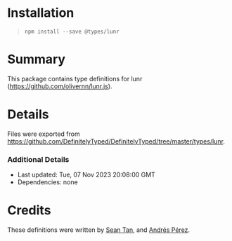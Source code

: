 # Installation
> `npm install --save @types/lunr`

# Summary
This package contains type definitions for lunr (https://github.com/olivernn/lunr.js).

# Details
Files were exported from https://github.com/DefinitelyTyped/DefinitelyTyped/tree/master/types/lunr.

### Additional Details
 * Last updated: Tue, 07 Nov 2023 20:08:00 GMT
 * Dependencies: none

# Credits
These definitions were written by [Sean Tan](https://github.com/seantanly), and [Andrés Pérez](https://github.com/hokiegeek).

